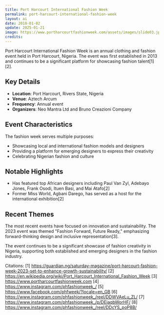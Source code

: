 ```yaml
---
title: Port Harcourt International Fashion Week
permalink: port-harcourt-international-fashion-week
layout: ai
date: 2018-01-02
update: 2025-01-21
image: https://www.portharcourtfashionweek.com/assets/images/slide03.jpg
credits:
---
```


Port Harcourt International Fashion Week is an annual clothing and fashion event held in Port Harcourt, Nigeria. The event was first established in 2013 and continues to be a significant platform for showcasing fashion talent[1][2].

## Key Details
- **Location**: Port Harcourt, Rivers State, Nigeria
- **Venue**: Aztech Arcum
- **Frequency**: Annual event
- **Organizers**: Neo Mantra Ltd and Bruno Creazioni Company

## Event Characteristics
The fashion week serves multiple purposes:
- Showcasing local and international fashion models and designers
- Providing a platform for emerging designers to express their creativity
- Celebrating Nigerian fashion and culture

## Notable Highlights
- Has featured top African designers including Paul Van Zyl, Adebayo Jones, Frank Osodi, Ituen Basi, and Mai Atafo[2]
- Former Miss World, Agbani Darego, has served as a host for the international exhibition[2]

## Recent Themes
The most recent events have focused on innovation and sustainability. The 2023 event was themed "Fashion Forward, Future Ready," emphasizing forward-thinking design and inclusive representation[3].

The event continues to be a significant showcase of fashion creativity in Nigeria, supporting both established and emerging designers in the fashion industry.

Citations:
[1] https://guardian.ng/saturday-magazine/port-harcourt-fashion-week-2023-set-to-enhance-growth-sustainability/
[2] https://en.wikipedia.org/wiki/Port_Harcourt_International_Fashion_Week
[3] https://www.portharcourtfashionweek.com
[4] https://www.instagram.com/phfashionweek_/
[5] https://www.facebook.com/phfweek/?locale=en_GB
[6] https://www.instagram.com/phfashionweek_/reel/DDWVAeLu_ZL/
[7] https://www.instagram.com/phfashionweek_/p/DEjaqbWorHF/
[8] https://www.instagram.com/phfashionweek_/reel/DDcYS_poP8B/
